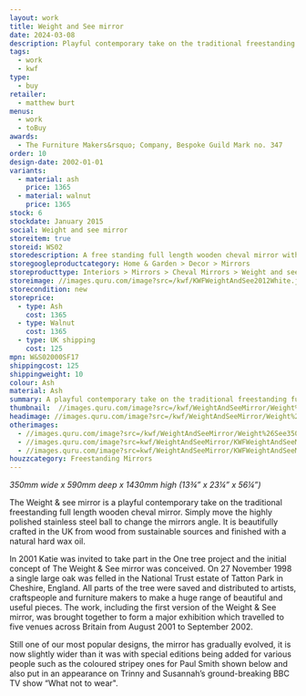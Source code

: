 ```yaml
---
layout: work
title: Weight and See mirror
date: 2024-03-08
description: Playful contemporary take on the traditional freestanding full length wooden cheval mirror. Moving a highly polished stainless steel ball to change the mirrors angle to show you at full height. 
tags:
  - work
  - kwf
type:
  - buy
retailer:
  - matthew burt
menus:
  - work
  - toBuy
awards:
  - The Furniture Makers&rsquo; Company, Bespoke Guild Mark no. 347
order: 10
design-date: 2002-01-01
variants:
  - material: ash
    price: 1365
  - material: walnut
    price: 1365
stock: 6
stockdate: January 2015
social: Weight and see mirror
storeitem: true
storeid: WS02
storedescription: A free standing full length wooden cheval mirror with a polished stainless steel ball that is used to adjust the angle
storegoogleproductcategory: Home & Garden > Decor > Mirrors
storeproducttype: Interiors > Mirrors > Cheval Mirrors > Weight and see
storeimage: //images.quru.com/image?src=/kwf/KWFWeightAndSee2012White.jpg&height=350&left=0.2267&top=0.0333&right=0.853&bottom=0.967&strip=1
storecondition: new
storeprice:
  - type: Ash
    cost: 1365
  - type: Walnut
    cost: 1365
  - type: UK shipping
    cost: 125
mpn: W&S02000SF17
shippingcost: 125
shippingweight: 10
colour: Ash
material: Ash
summary: A playful contemporary take on the traditional freestanding full length wooden cheval mirror.
thumbnail:  //images.quru.com/image?src=/kwf/WeightAndSeeMirror/Weight%26See350/KWF%20Weight%20%26%20see%202019%20walnut%20front%2034.jpg&height=175&width=175&strip=1
headimage: //images.quru.com/image?src=/kwf/WeightAndSeeMirror/Weight%26See350/KWF%20Weight%20and%20See%20Pair.jpg&top=0.04688&bottom=0.94688
otherimages:
  - //images.quru.com/image?src=/kwf/WeightAndSeeMirror/Weight%26See350/KWF%20Weight%20%26%20see%202019%20ash%20back%20walnut%20front%20pair.jpg&top=0.075&bottom=0.97188&fill=auto&strip=1
  - //images.quru.com/image?src=kwf/WeightAndSeeMirror/KWFWeightAndSeeMirrorThreeAshBlueRed.jpg&fill=auto&strip=1
  - //images.quru.com/image?src=kwf/WeightAndSeeMirror/KWFWeightAndSeeMirrorBackAndFrontTwiceBueAndRed.jpg&fill=auto&strip=1
houzzcategory: Freestanding Mirrors
---
```

*350mm wide x 590mm deep x 1430mm high*
*(13&frac34;&rdquo; x 23&frac14;&rdquo; x 56&frac14;&rdquo;)*

The Weight & see mirror is a playful contemporary take on the traditional freestanding full length wooden cheval mirror. Simply move the highly polished stainless steel ball to change the mirrors angle. It is beautifully crafted in the UK from wood from sustainable sources and finished with a natural hard wax oil. 

In 2001 Katie was invited to take part in the One tree project and the initial concept of The Weight & See mirror was conceived. On 27 November 1998 a single large oak was felled in the National Trust estate of Tatton Park in Cheshire, England. All parts of the tree were saved and distributed to artists, craftspeople and furniture makers to make a huge range of beautiful and useful pieces. The work, including the first version of the Weight & See mirror, was brought together to form a major exhibition <!--(https://www.abebooks.co.uk/servlet/BookDetailsPL?bi=30497439452&searchurl=kn%3D1858941334%26sortby%3D17&cm_sp=snippet-_-srp1-_-title1 "Exhibition catalogue via ABE Books"),--> which travelled to five venues across Britain from August 2001 to September 2002.

Still one of our most popular designs, the mirror has gradually evolved, it is now slightly wider than it was with special editions being added for various people such as the coloured stripey ones for Paul Smith shown below and also put in an appearance on Trinny and Susannah&rsquo;s ground-breaking BBC TV show “What not to wear".
